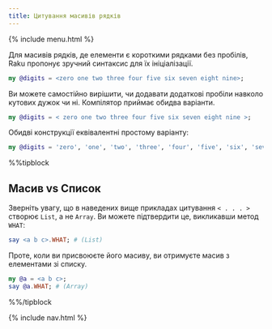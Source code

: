 ```yaml
---
title: Цитування масивів рядків
---
```


{% include menu.html %}

Для масивів рядків, де елементи є короткими рядками без пробілів, Raku пропонує зручний синтаксис для їх ініціалізації.

```raku
my @digits = <zero one two three four five six seven eight nine>;
```

Ви можете самостійно вирішити, чи додавати додаткові пробіли навколо кутових дужок чи ні. Компілятор приймає обидва варіанти.

```raku
my @digits = < zero one two three four five six seven eight nine >;
```

Обидві конструкції еквівалентні простому варіанту:

```raku
my @digits = 'zero', 'one', 'two', 'three', 'four', 'five', 'six', 'seven', 'eight', 'nine';
```

%%tipblock
## Масив vs Список

Зверніть увагу, що в наведених вище прикладах цитування `< . . . >` створює `List`, а не `Array`. Ви можете підтвердити це, викликавши метод `WHAT`:

```raku
say <a b c>.WHAT; # (List)
```

Проте, коли ви присвоюєте його масиву, ви отримуєте масив з елементами зі списку.

```raku
my @a = <a b c>;
say @a.WHAT; # (Array)
```

%%/tipblock

{% include nav.html %}